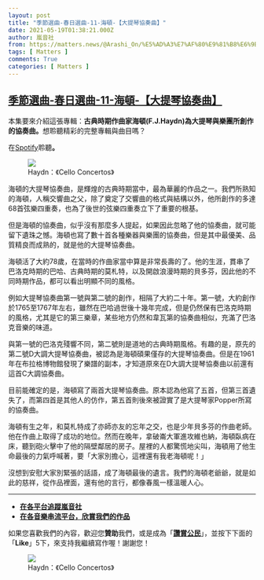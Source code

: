 ```yaml
---
layout: post
title: "季節選曲-春日選曲-11-海頓-【大提琴協奏曲】"
date: 2021-05-19T01:38:21.000Z
author: 嵐音社
from: https://matters.news/@Arashi_On/%E5%AD%A3%E7%AF%80%E9%81%B8%E6%9B%B2-%E6%98%A5%E6%97%A5%E9%81%B8%E6%9B%B2-11-%E6%B5%B7%E9%A0%93-%E5%A4%A7%E6%8F%90%E7%90%B4%E5%8D%94%E5%A5%8F%E6%9B%B2-bafyreifyd7h4qchzfqoj66nnl5tc6jygrse4uqhiz23pik56klbvvy423a
tags: [ Matters ]
comments: True
categories: [ Matters ]
---
```

<!--1621388301000-->
[季節選曲-春日選曲-11-海頓-【大提琴協奏曲】](https://matters.news/@Arashi_On/%E5%AD%A3%E7%AF%80%E9%81%B8%E6%9B%B2-%E6%98%A5%E6%97%A5%E9%81%B8%E6%9B%B2-11-%E6%B5%B7%E9%A0%93-%E5%A4%A7%E6%8F%90%E7%90%B4%E5%8D%94%E5%A5%8F%E6%9B%B2-bafyreifyd7h4qchzfqoj66nnl5tc6jygrse4uqhiz23pik56klbvvy423a)
------

<div>
<p>本集要來介紹這張專輯：<strong>古典時期作曲家海頓(F.J.Haydn)為大提琴與樂團所創作的協奏曲。</strong>想聆聽精彩的完整專輯與曲目嗎？</p><p>在<a href="https://open.spotify.com/album/0UNq5KFeYQ2V281VZLRV96" target="_blank">Spotify</a>聆聽<strong>。</strong></p><figure class="image"><img src="https://assets.matters.news/embed/f3f7a0a3-6b80-4a9f-bc55-636c5e01e2f3.png" data-asset-id="f3f7a0a3-6b80-4a9f-bc55-636c5e01e2f3" referrerpolicy="no-referrer"><figcaption><span>Haydn：《Cello Concertos》</span></figcaption></figure><p>海頓的大提琴協奏曲，是輝煌的古典時期當中，最為華麗的作品之一。我們所熟知的海頓，人稱交響曲之父，除了奠定了交響曲的格式與結構以外，他所創作的多達68首弦樂四重奏，也為了後世的弦樂四重奏立下了重要的根基。</p><p>但是海頓的協奏曲，似乎沒有那麼多人提起，如果因此忽略了他的協奏曲，就可能留下遺珠之憾。海頓也寫了數十首各種樂器與樂團的協奏曲，但是其中最優美、品質精良而成熟的，就是他的大提琴協奏曲。</p><p>海頓活了大約78歲，在當時的作曲家當中算是非常長壽的了。他的生涯，貫串了巴洛克時期的巴哈、古典時期的莫札特，以及開啟浪漫時期的貝多芬，因此他的不同時期作品，都可以看出明顯不同的風格。</p><p>例如大提琴協奏曲第一號與第二號的創作，相隔了大約二十年。第一號，大約創作於1765至1767年左右，雖然在巴哈過世後十幾年完成，但是仍然保有巴洛克時期的風格，尤其是它的第三樂章，某些地方仍然和韋瓦第的協奏曲相似，充滿了巴洛克音樂的味道。</p><p>與第一號的巴洛克殘響不同，第二號則是道地的古典時期風格。有趣的是，原先的第二號D大調大提琴協奏曲，被認為是海頓碩果僅存的大提琴協奏曲。但是在1961年在布拉格博物館發現了樂譜的副本，才知道原來在D大調大提琴協奏曲以前還有這首C大調協奏曲。</p><p>目前能確定的是，海頓寫了兩首大提琴協奏曲。原本認為他寫了五首，但第三首遺失了，而第四首是其他人的仿作，第五首則後來被證實了是大提琴家Popper所寫的協奏曲。</p><p>海頓有生之年，和莫札特成了亦師亦友的忘年之交，也是少年貝多芬的作曲老師。他在作曲上取得了成功的地位。然而在晚年，拿破崙大軍進攻維也納，海頓臥病在床，聽到砲火擊中了他的隔壁鄰居的房子。屋裡的人都驚慌地尖叫，海頓用了他生命最後的力氣呼喊著，要「大家別擔心，這裡還有我老海頓呢！」</p><p>沒想到安慰大家別緊張的話語，成了海頓最後的遺言。我們的海頓老爺爺，就是如此的慈祥，從作品裡面，還有他的言行，都像春風一樣溫暖人心。</p><hr><ul><li><a href="https://qrco.de/bbBcnF" target="_blank"><strong>在各平台追蹤嵐音社</strong></a></li><li><a href="https://qrco.de/bbBbzP" target="_blank"><strong>在各音樂串流平台，欣賞我們的作品</strong></a></li></ul><p>如果您喜歡我們的內容，歡迎您<strong>贊助</strong>我們，或是成為「<a href="https://likerland.app.link/?event=app_referral&referrer=arashionstudio" target="_blank"><strong>讚賞公民</strong></a>」，並按下下面的「<strong>Like</strong>」5下，來支持我繼續寫作喔！謝謝您！</p><figure class="image"><img src="https://assets.matters.news/embed/453f14dd-e271-4522-8676-246afc1838b2.png" data-asset-id="453f14dd-e271-4522-8676-246afc1838b2" referrerpolicy="no-referrer"><figcaption><span>Haydn：《Cello Concertos》</span></figcaption></figure><p><br></p>
</div>
